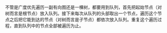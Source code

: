 不管是广度优先遍历一副有向图还是一棵树，都要用到队列，首先把起始节点（对树而言是根节点）放入队列。接下来每次从队列的头部取出一个节点，遍历这个节点之后把它能到达的节点（对树而言是子节点）都依次放入队列。重复这个遍历过程，直到队列中的节点全部被遍历为止。